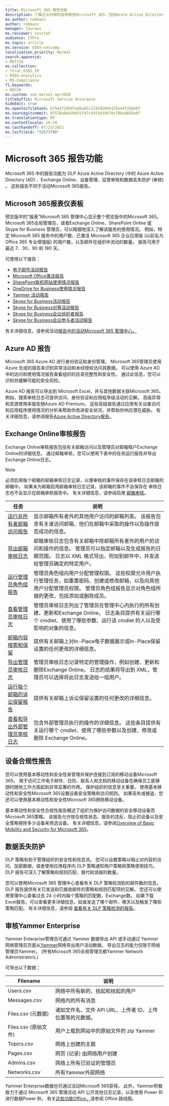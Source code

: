 ```yaml
---
title: Microsoft 365 报告功能
description: 了解企业内部的各种报告Microsoft 365，包括Azure Active Directory和Exchange Online。
ms.author: robmazz
author: robmazz
manager: laurawi
ms.reviewer: sosstah
audience: ITPro
ms.topic: article
ms.service: O365-seccomp
localization_priority: Normal
search.appverid:
- MET150
ms.collection:
- Strat_O365_IP
- M365-analytics
- MS-Compliance
f1.keywords:
- NOCSH
ms.custom: seo-marvel-apr2020
titleSuffix: Microsoft Service Assurance
hideEdit: true
ms.openlocfilehash: b79a5f24b4fedba05c224592045425e4df2b648f
ms.sourcegitcommit: 07578a8e03b931f47c49f4e34b78cf8ba0605e8f
ms.translationtype: MT
ms.contentlocale: zh-CN
ms.lasthandoff: 07/23/2021
ms.locfileid: "53573790"
---
```

# <a name="microsoft-365-reporting-features"></a>Microsoft 365 报告功能

Microsoft 365 中的报告功能为 DLP Azure Active Directory (中的 Azure Active Directory (AD) 、Exchange Online、设备管理、监管审核和数据丢失防护 (审核) 。 这些报告不同于活动Microsoft 365报告。

## <a name="microsoft-365-reports-dashboard"></a>Microsoft 365报表仪表板

预览版中的"报表"Microsoft 365 管理中心显示整个预览版中的Microsoft 365。 Microsoft 365全局管理员，或者Exchange Online、SharePoint Online 或 Skype for Business 管理员，可以精细地深入了解该服务的使用情况。 例如，特定 Microsoft 365 服务中的用户数、已激活 Microsoft 365 企业应用版 (以前名为 Office 365 专业增强版) 的用户数，以及邮件在组织中流动的数量。 报告可用于最近 7、30、90 和 180 天。

可使用以下报告：

- [电子邮件活动报告](https://support.office.com/article/Office-365-Reports-in-the-admin-center-preview--Email-activity-1cbe2c00-ca65-4fb9-9663-1bbfa58ebe44)
- [Microsoft Office激活报告](https://support.office.com/article/Office-365-Reports-in-the-admin-center-preview--Microsoft-Office-activations-87c24ae2-82e0-4d1e-be01-c3bcc3f18c60)
- [SharePoint联机网站使用情况报告](https://support.office.com/article/Office-365-Reports-in-the-admin-center-preview--SharePoint-site-usage-4ecfb843-e5d5-464d-8bf6-7ed512a9b213)
- [OneDrive for Business使用情况报告](https://support.office.com/article/Office-365-Reports-in-the-Admin-Center-Preview--OneDrive-for-Business-usage-0de3b312-c4e8-4e4b-a02d-32b2f726a680)
- [Yammer 活动报告](https://support.office.com/article/View-the-Yammer-Activity-report-in-the-Office-365-admin-center-preview-c7c9f938-5b8e-4d52-b1a2-c7c32cb2312a)
- [Skype for Business活动报告](/SkypeForBusiness/skype-for-business-online-reporting/activity-report)
- [Skype for Business对等活动报告](/SkypeForBusiness/skype-for-business-online-reporting/peer-to-peer-activity-report)
- [Skype for Business会议组织者报告](/SkypeForBusiness/skype-for-business-online-reporting/conference-organizer-activity-report)
- [Skype for Business会议参与者活动报告](/SkypeForBusiness/skype-for-business-online-reporting/conference-participant-activity-report)

有关详细信息，请参阅活动[报告中的活动Microsoft 365 管理中心。](https://support.office.com/article/activity-reports-in-the-office-365-admin-center-0d6dfb17-8582-4172-a9a9-aed798150263)

## <a name="azure-ad-reports"></a>Azure AD 报告

Microsoft 365 Azure AD 进行身份验证和身份管理。 Microsoft 365管理员使用 Azure 生成的报告来识别异常活动和未经授权访问其数据。 可以使用 Azure AD 中的访问和使用情况报告查看组织的目录完整性和安全性。 通过此信息，您可以识别并缓解可能的安全风险。

Azure AD 报告可以导出到 Microsoft Excel，并与其他数据关联Microsoft 365。 例如，搜索审核日志可提供访问、身份验证和应用程序级活动的见解。 高级异常和资源使用率报告随Azure AD Premium。 这些高级报告通过应用有关设备访问和应用程序使用情况的分析来帮助你改进安全状况，并帮助你响应潜在威胁。 有关详细信息，请参阅报告[Azure Active Directory报告](/azure/active-directory/reports-monitoring/overview-reports/)。

## <a name="exchange-online-audit-reports"></a>Exchange Online审核报告

Exchange Online审核报告包括有关邮箱访问以及管理员对邮箱租户Exchange Online的详细信息。 通过邮箱审核，您可以使用下表中的任务运行报告并导出Exchange Online日志。

> [!NOTE]
> 必须启用每个邮箱的邮箱审核日志记录，以便审核的事件保存在该审核日志邮箱的邮箱中。 如果未为邮箱启用邮箱审核日志记录，该邮箱的事件不会保存在 审核日志也不会显示在邮箱审核报告中。 有关详细信息，请参阅启用 [邮箱审核](https://support.office.com/article/Enable-mailbox-auditing-in-Office-365-aaca8987-5b62-458b-9882-c28476a66918)。

| 任务 | 说明 |
|----------------------------------------------|----------------------------------------------------------------------------------------------------------------------------------------------------------------------------------------------------------------------------------------------------------------------------------------------------------------------------------------------------------|
| [运行非所有者邮箱访问报告](/exchange/security-and-compliance/exchange-auditing-reports/non-owner-mailbox-access-report) | 显示邮箱所有者外的其他用户访问的邮箱列表。 该报告包含有关谁访问邮箱、他们在邮箱中采取的操作以及操作是否成功的信息。 |
| [导出邮箱审核日志](/exchange/security-and-compliance/exchange-auditing-reports/export-mailbox-audit-logs) | 邮箱审核日志包含有关邮箱中除邮箱所有者外的用户的访问和操作的信息。 管理员可以指定邮箱以及生成报告的日期范围。 日志以 XML 格式导出、附加到邮件中，并发送给管理员确定的特定用户。 |
| [运行管理员角色组报告](/Office365/SecurityCompliance/eop/run-an-administrator-role-group-report-in-eop-eop) | 管理员角色组向用户分配管理权限。 这些权限允许用户执行管理任务，如重置密码、创建或修改邮箱，以及向其他用户分配管理员权限。 管理员角色组报告显示对角色组所做的更改，包括添加或删除成员。 |
| [查看管理员审核日志](/exchange/security-and-compliance/exchange-auditing-reports/view-administrator-audit-log) | 管理员审核日志列出了管理员在管理中心内执行的所有创建、更新和Exchange Online。 日志条目提供有关运行哪个 cmdlet、使用了哪些参数、运行该 cmdlet 的人以及受影响的对象的信息。 |
| [邮箱内容搜索和保留](/exchange/security-and-compliance/in-place-ediscovery/in-place-ediscovery) | 提供有关邮箱上对In-Place电子数据展示或In-Place保留设置的任何更改的详细信息。 |
| [导出管理员审核日志](/exchange/security-and-compliance/exchange-auditing-reports/search-role-group-changes) | 管理员审核日志记录特定的管理操作，例如创建、更新和删除Exchange Online。 日志的结果将导出到 XML，管理员可以选择将此日志发送给一组用户。 |
| [运行每个邮箱的诉讼保留报告](/exchange/security-and-compliance/exchange-auditing-reports/per-mailbox-litigation-hold-report) | 提供有关邮箱上诉讼保留设置的任何更改的详细信息。 |
| [查看和导出外部管理员审核日志](/exchange/security-and-compliance/exchange-auditing-reports/view-external-admin-audit-log) | 包含外部管理员执行的操作的详细信息。 这些条目提供有关运行哪个 cmdlet、使用了哪些参数以及创建、修改或删除 Exchange Online。 |

## <a name="device-compliance-reports"></a>设备合规性报告

您可以使用基本移动性和安全性来管理并保护连接到订阅的移动设备Microsoft 365。 用于访问工作电子邮件、日历、联系人和文档的移动设备在确保员工能够随时随地工作方面起到非常显著的作用。 保护组织的信息至关重要。 使用基本移动性和安全性Microsoft 365设置设备安全策略和访问规则。 如果丢失或被盗，您还可以使用基本移动性和安全性Microsoft 365擦除移动设备。

基本移动性和安全性合规性报告概述了组织为保护访问数据的安全移动设备而Microsoft 365策略。 该报告允许按合规性状态、报告的违反、阻止的设备以及安全策略擦除多少设备来筛选设备。 有关详细信息，请参阅[Overview of Basic Mobility and Security for Microsoft 365](https://support.microsoft.com/office/overview-of-basic-mobility-and-security-for-microsoft-365-faa7d8e5-645d-4d59-839c-c8d4c1869e4a)。

## <a name="data-loss-prevention"></a>数据丢失防护

DLP 策略有助于管理组织的安全性和信息流。 您可以设置策略以阻止对内容的访问、加密数据，或者使用应用程序内 DLP 策略通知用户策略和策略使用技巧。 DLP 报告可深入了解策略和规则匹配、替代和误报的数量。

您可以使用Microsoft 365 管理中心查看有关 DLP 策略检测到的邮件数的信息。 DLP 报告提供有关已发送和已接收邮件的策略和规则匹配项的见解。 您还可以使用管理中心查看过去 24 小时内每个策略的匹配数、Exchange数。 如果下载Excel报告，可以查看更多详细信息，如谁发送了哪个邮件、哪天以及触发了哪些策略匹配。 有关详细信息，请参阅 [查看有关 DLP 策略检测的报告](/previous-versions/exchange-server/exchange-150/jj889415(v=exchg.150))。

## <a name="auditing-in-yammer-enterprise"></a>审核Yammer Enterprise

Yammer Enterprise管理员可通过 Yammer 数据导出 API 或手动通过 Yammer 网络管理员页面从[Yammer](https://support.office.com/article/export-data-from-yammer-enterprise-b303d8f3-007d-4ad4-81f8-54fb1ecfb3f2)网络导出用户活动数据。 导出日志的能力仅限于网络管理员Yammer。  (所有Microsoft 365全局管理员都Yammer Network Administrators.) 

可导出以下数据：

| Filename | 说明 |
|----------------------------|-------------------------------------------------------------------------|
| Users.csv | 网络中所有新的、挂起和挂起的用户 |
| Messages.csv | 网络内的所有消息 |
| Files.csv (元数据)  | 诸如文件名、文件 API URL、上传者 ID、上传位置等的元数据。 |
| Files.csv (原始文件)  | 用户上载到网站中的原始文件的 zip Yammer |
| Topics.csv | 网络上创建的主题 |
| Pages.csv | 网页 (记录) 由网络用户创建 |
| Admins.csv | 网络上所有已验证的管理员 |
| Networks.csv | 所有Yammer外部网络 |

Yammer Enterprise数据也可通过活动Microsoft 365获得。 此外，Yammer积极致力于通过 Microsoft 365 管理活动 API 公开其他日志记录，以及使用 Power BI 进行数据Power BI。 有关[这些功能Office，](https://fasttrack.microsoft.com/roadmap?filters=yammer)请参阅 Office 路线图。
